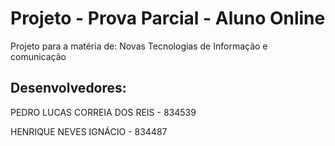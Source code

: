 # Projeto - Prova Parcial - Aluno Online

Projeto para a matéria de: Novas Tecnologias de Informação e comunicação

## Desenvolvedores:

PEDRO LUCAS CORREIA DOS REIS - 834539

HENRIQUE NEVES IGNÁCIO - 834487
